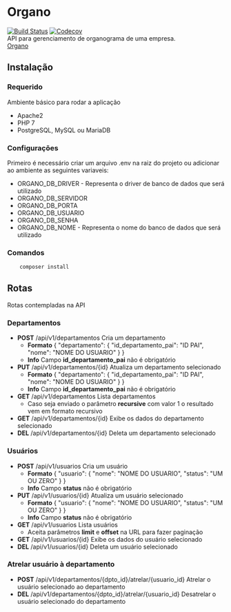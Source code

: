 # Organo
[![Build Status](https://travis-ci.org/vinyguedess/organo.svg?branch=master)](https://travis-ci.org/vinyguedess/organo)
[![Codecov](https://img.shields.io/codecov/c/github/vinyguedess/organo.svg)](https://codecov.io/gh/vinyguedess/organo)<br />
API para gerenciamento de organograma de uma empresa.<br />
[Organo](http://organo.herokuapp.com)

## Instalação

### Requerido
Ambiente básico para rodar a aplicação
* Apache2
* PHP 7
* PostgreSQL, MySQL ou MariaDB

### Configurações
Primeiro é necessário criar um arquivo .env na raiz do projeto ou adicionar ao ambiente as seguintes variaveis:
* ORGANO_DB_DRIVER - Representa o driver de banco de dados que será utilizado
* ORGANO_DB_SERVIDOR
* ORGANO_DB_PORTA
* ORGANO_DB_USUARIO
* ORGANO_DB_SENHA
* ORGANO_DB_NOME - Representa o nome do banco de dados que será utilizado

### Comandos
```bash
    composer install
```

## Rotas
Rotas contempladas na API


### Departamentos
* **POST** /api/v1/departamentos        Cria um departamento
    * **Formato** { "departamento": { "id_departamento_pai": "ID PAI", "nome": "NOME DO USUARIO" } }
    * **Info** Campo **id_departamento_pai** não é obrigatório
* **PUT**  /api/v1/departamentos/{id}   Atualiza um departamento selecionado
    * **Formato** { "departamento": { "id_departamento_pai": "ID PAI", "nome": "NOME DO USUARIO" } }
    * **Info** Campo **id_departamento_pai** não é obrigatório
* **GET**  /api/v1/departamentos        Lista departamentos
    * Caso seja enviado o parâmetro **recursive** com valor 1 o resultado vem em formato recursivo
* **GET**  /api/v1/departamentos/{id}   Exibe os dados do departamento selecionado
* **DEL**  /api/v1/departamentos/{id}   Deleta um departamento selecionado

### Usuários
* **POST** /api/v1/usuarios        Cria um usuário
    * **Formato** { "usuario": { "nome": "NOME DO USUARIO", "status": "UM OU ZERO" } }
    * **Info** Campo **status** não é obrigatório
* **PUT**  /api/v1/usuarios/{id}   Atualiza um usuário selecionado
    * **Formato** { "usuario": { "nome": "NOME DO USUARIO", "status": "UM OU ZERO" } }
    * **Info** Campo **status** não é obrigatório
* **GET**  /api/v1/usuarios        Lista usuários
    * Aceita parâmetros **limit** e **offset** na URL para fazer paginação
* **GET**  /api/v1/usuarios/{id}   Exibe os dados do usuário selecionado
* **DEL**  /api/v1/usuarios/{id}   Deleta um usuário selecionado

### Atrelar usuário à departamento
* **POST** /api/v1/departamentos/{dpto_id}/atrelar/{usuario_id} Atrelar o usuário selecionado ao departamento<br />
* **DEL**  /api/v1/departamentos/{dpto_id}/atrelar/{usuario_id} Desatrelar o usuário selecionado do departamento
